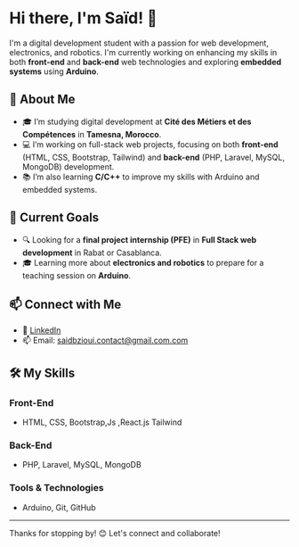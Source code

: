 # Hi there, I'm Saïd! 👋

I'm a digital development student with a passion for web development, electronics, and robotics. 
I'm currently working on enhancing my skills in both **front-end** and **back-end** web technologies and exploring **embedded systems** using **Arduino**.

## 🚀 About Me
- 🎓 I’m studying digital development at **Cité des Métiers et des Compétences** in **Tamesna, Morocco**.
- 💻 I’m working on full-stack web projects, focusing on both **front-end** (HTML, CSS, Bootstrap, Tailwind) and **back-end** (PHP, Laravel, MySQL, MongoDB) development.
- 📚 I’m also learning **C/C++** to improve my skills with Arduino and embedded systems.

## 🔭 Current Goals
- 🔍 Looking for a **final project internship (PFE)** in **Full Stack web development** in Rabat or Casablanca.
- 🎓 Learning more about **electronics and robotics** to prepare for a teaching session on **Arduino**.

## 📫 Connect with Me
- 💼 [LinkedIn](https://www.linkedin.com/in/your-profile)
- 📫 Email: saidbzioui.contact@gmail.com.com

## 🛠️ My Skills
### Front-End
- HTML, CSS, Bootstrap,Js ,React.js Tailwind

### Back-End
- PHP, Laravel, MySQL, MongoDB

### Tools & Technologies
- Arduino, Git, GitHub

---

Thanks for stopping by! 😊 Let's connect and collaborate!
